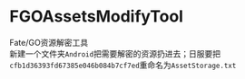 # FGOAssetsModifyTool
Fate/GO资源解密工具  
新建一个文件夹`Android`把需要解密的资源扔进去；日服要把`cfb1d36393fd67385e046b084b7cf7ed`重命名为`AssetStorage.txt`